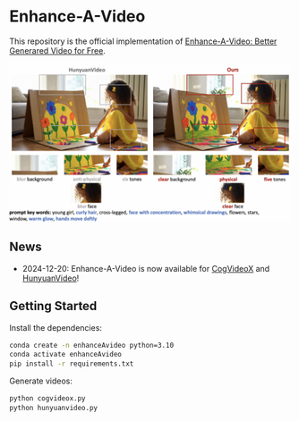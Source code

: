 # Enhance-A-Video

This repository is the official implementation of [Enhance-A-Video: Better Generared Video for Free](https://oahzxl.github.io/Enhance_A_Video/).

![demo](assets/demo.png)

## News
- 2024-12-20: Enhance-A-Video is now available for [CogVideoX](https://github.com/THUDM/CogVideo) and [HunyuanVideo](https://github.com/Tencent/HunyuanVideo)!

## Getting Started

Install the dependencies:

```bash
conda create -n enhanceAvideo python=3.10
conda activate enhanceAvideo
pip install -r requirements.txt
```

Generate videos:

```bash
python cogvideox.py
python hunyuanvideo.py
```
